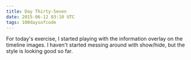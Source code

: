 ```yaml
---
title: Day Thirty-Seven
date: 2015-06-12 03:10 UTC
tags: 100daysofcode
---
```


For today's exercise, I started playing with the information overlay on the timeline images. I haven't started messing around with show/hide, but the style is looking good so far.
